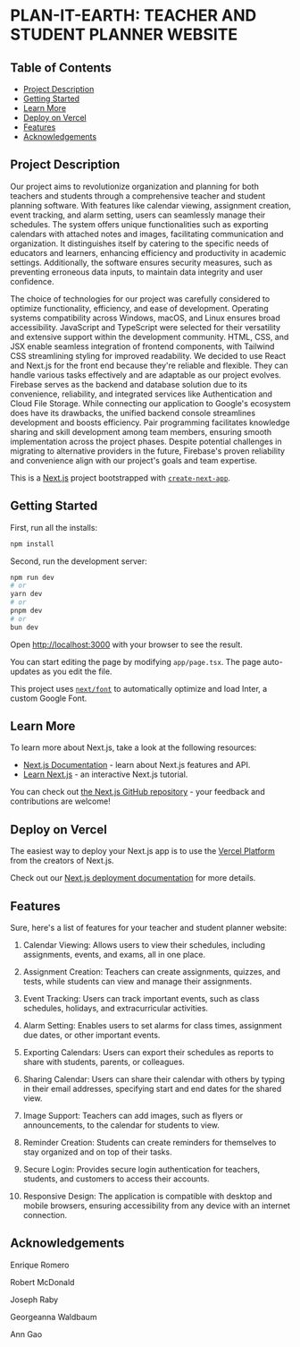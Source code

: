 # **PLAN-IT-EARTH: TEACHER AND STUDENT PLANNER WEBSITE**

## Table of Contents

- [Project Description](#project-description)
- [Getting Started](#getting-started)
- [Learn More](#learn-more)
- [Deploy on Vercel](#deploy-on-vercel)
- [Features](#features)
- [Acknowledgements](#acknowledgements)


## Project Description
Our project aims to revolutionize organization and planning for both teachers and students through a comprehensive teacher and student planning software. With features like calendar viewing, assignment creation, event tracking, and alarm setting, users can seamlessly manage their schedules. The system offers unique functionalities such as exporting calendars with attached notes and images, facilitating communication and organization. It distinguishes itself by catering to the specific needs of educators and learners, enhancing efficiency and productivity in academic settings. Additionally, the software ensures security measures, such as preventing erroneous data inputs, to maintain data integrity and user confidence.

The choice of technologies for our project was carefully considered to optimize functionality, efficiency, and ease of development. Operating systems compatibility across Windows, macOS, and Linux ensures broad accessibility. JavaScript and TypeScript were selected for their versatility and extensive support within the development community. HTML, CSS, and JSX enable seamless integration of frontend components, with Tailwind CSS streamlining styling for improved readability. We decided to use React and Next.js for the front end because they're reliable and flexible. They can handle various tasks effectively and are adaptable as our project evolves. Firebase serves as the backend and database solution due to its convenience, reliability, and integrated services like Authentication and Cloud File Storage. While connecting our application to Google's ecosystem does have its drawbacks, the unified backend console streamlines development and boosts efficiency. Pair programming facilitates knowledge sharing and skill development among team members, ensuring smooth implementation across the project phases. Despite potential challenges in migrating to alternative providers in the future, Firebase's proven reliability and convenience align with our project's goals and team expertise.

This is a [Next.js](https://nextjs.org/) project bootstrapped with [`create-next-app`](https://github.com/vercel/next.js/tree/canary/packages/create-next-app).

## Getting Started

First, run all the installs:

```bash
npm install
```


Second, run the development server:

```bash
npm run dev
# or
yarn dev
# or
pnpm dev
# or
bun dev
```

Open [http://localhost:3000](http://localhost:3000) with your browser to see the result.

You can start editing the page by modifying `app/page.tsx`. The page auto-updates as you edit the file.

This project uses [`next/font`](https://nextjs.org/docs/basic-features/font-optimization) to automatically optimize and load Inter, a custom Google Font.

## Learn More

To learn more about Next.js, take a look at the following resources:

- [Next.js Documentation](https://nextjs.org/docs) - learn about Next.js features and API.
- [Learn Next.js](https://nextjs.org/learn) - an interactive Next.js tutorial.

You can check out [the Next.js GitHub repository](https://github.com/vercel/next.js/) - your feedback and contributions are welcome!

## Deploy on Vercel

The easiest way to deploy your Next.js app is to use the [Vercel Platform](https://vercel.com/new?utm_medium=default-template&filter=next.js&utm_source=create-next-app&utm_campaign=create-next-app-readme) from the creators of Next.js.

Check out our [Next.js deployment documentation](https://nextjs.org/docs/deployment) for more details.

## Features
Sure, here's a list of features for your teacher and student planner website:

1. Calendar Viewing: Allows users to view their schedules, including assignments, events, and exams, all in one place.

2. Assignment Creation: Teachers can create assignments, quizzes, and tests, while students can view and manage their assignments.

3. Event Tracking: Users can track important events, such as class schedules, holidays, and extracurricular activities.

4. Alarm Setting: Enables users to set alarms for class times, assignment due dates, or other important events.

5. Exporting Calendars: Users can export their schedules as reports to share with students, parents, or colleagues.

6. Sharing Calendar: Users can share their calendar with others by typing in their email addresses, specifying start and end dates for the shared view.

7. Image Support: Teachers can add images, such as flyers or announcements, to the calendar for students to view.

8. Reminder Creation: Students can create reminders for themselves to stay organized and on top of their tasks.

9. Secure Login: Provides secure login authentication for teachers, students, and customers to access their accounts.

10. Responsive Design: The application is compatible with desktop and mobile browsers, ensuring accessibility from any device with an internet connection.

## Acknowledgements
Enrique Romero

Robert McDonald

Joseph Raby

Georgeanna Waldbaum

Ann Gao
